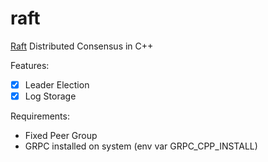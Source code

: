 # raft
[Raft](https://raft.github.io/raft.pdf) Distributed Consensus in C++

Features:
- [X] Leader Election
- [X] Log Storage

Requirements:
- Fixed Peer Group
- GRPC installed on system (env var GRPC_CPP_INSTALL)
